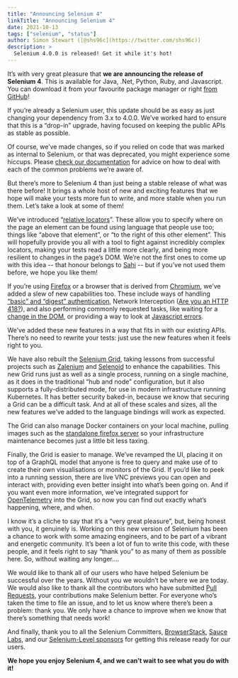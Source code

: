 ```yaml
---
title: "Announcing Selenium 4"
linkTitle: "Announcing Selenium 4"
date: 2021-10-13
tags: ["selenium", "status"]
author: Simon Stewart ([@shs96c](https://twitter.com/shs96c))
description: >
  Selenium 4.0.0 is released! Get it while it's hot!
---
```


It’s with very great pleasure that **we are announcing the release of
Selenium 4**. This is available for Java, .Net, Python, Ruby, and
Javascript. You can download it from your favourite package manager or
right [from GitHub][github]!

If you’re already a Selenium user, this update should be as easy as
just changing your dependency from 3.x to 4.0.0. We’ve worked hard to
ensure that this is a “drop-in” upgrade, having focused on keeping the
public APIs as stable as possible.

Of course, we’ve made changes, so if you relied on code that was
marked as internal to Selenium, or that was deprecated, you might
experience some hiccups. Please [check our documentation][docs] for
advice on how to deal with each of the common problems we’re aware of.

But there’s more to Selenium 4 than just being a stable release of
what was there before! It brings a whole host of new and exciting
features that we hope will make your tests more fun to write, and more
stable when you run them. Let’s take a look at some of them!

We’ve introduced “[relative locators][relative locators]”. These allow you to specify
where on the page an element can be found using language that people
use too; things like “above that element”, or “to the right of this
other element”. This will hopefully provide you all with a tool to
fight against incredibly complex locators, making your tests read a
little more clearly, and being more resilient to changes in the page’s
DOM. We’re not the first ones to come up with this idea -- that honour
belongs to [Sahi][sahi] -- but if you’ve not used them before, we hope
you like them!

If you’re using [Firefox][firefox] or a browser that is derived from
[Chromium][chromium], we’ve added a slew of new capabilities
too. These include ways of handling [“basic” and “digest”
authentication][auth], Network Interception ([Are you an HTTP
418?][teapot]), and also performing commonly requested tasks, like
waiting for a [change in the DOM][mutation], or providing a way to
look at [Javascript errors][js errors].

We’ve added these new features in a way that fits in with our existing
APIs. There’s no need to rewrite your tests: just use the new features
when it feels right to you.

We have also rebuilt the [Selenium Grid][grid], taking lessons from
successful projects such as [Zalenium][zalenium] and
[Selenoid][selenoid] to enhance the capabilities. This new Grid runs
just as well as a single process, running on a single machine, as it
does in the traditional “hub and node” configuration, but it also
supports a fully-distributed mode, for use in modern infrastructure
running Kubernetes. It has better security baked-in, because we know
that securing a Grid can be a difficult task. And at all of these
scales and sizes, all the new features we’ve added to the language
bindings will work as expected.

The Grid can also manage Docker containers on your local machine,
pulling images such as the [standalone firefox server][docker] so your
infrastructure maintenance becomes just a little bit less taxing.

Finally, the Grid is easier to manage. We’ve revamped the UI, placing
it on top of a GraphQL model that anyone is free to query and make use
of to create their own visualisations or monitors of the Grid. If
you’d like to peek into a running session, there are live VNC previews
you can open and interact with, providing even better insight into
what’s been going on. And if you want even more information, we’ve
integrated support for [OpenTelemetry][otel] into the Grid, so now you
can find out exactly what’s happening, where, and when.

I know it’s a cliche to say that it’s a “very great pleasure”, but,
being honest with you, it genuinely is. Working on this new version of
Selenium has been a chance to work with some amazing engineers, and to
be part of a vibrant and energetic community. It’s been a lot of fun
to write this code, with these people, and it feels right to say
“thank you” to as many of them as possible here. So, without waiting
any longer....

We would like to thank all of our users who have helped Selenium be
successful over the years. Without you we wouldn’t be where we are
today. We would also like to thank all the contributors who have
submitted [Pull Requests][pr], your contributions make Selenium better. For
everyone who’s taken the time to file an issue, and to let us know
where there’s been a problem: thank you. We only have a chance to
improve when we know that there’s something that needs work!

And finally, thank you to all the Selenium Committers,
[BrowserStack][browserstack], [Sauce Labs][saucelabs], and our
[Selenium-Level sponsors][sponsors] for getting this release ready for
our users.

**We hope you enjoy Selenium 4, and we can’t wait to see what you do
with it!**

[auth]: /documentation/webdriver/bidi_apis/#register-basic-auth
[browserstack]: https://www.browserstack.com/
[chromium]: https://www.chromium.org/Home
[docker]: https://hub.docker.com/u/selenium
[docs]: /documentation/getting_started/how_to_upgrade_to_selenium_4/
[firefox]: https://www.mozilla.org/en-GB/firefox/new/
[github]: https://github.com/SeleniumHQ/selenium/releases/tag/selenium-4.0.0
[grid]: /documentation/grid/
[js errors]: /documentation/webdriver/bidi_apis/#listen-to-js-exceptions
[mutation]: /documentation/webdriver/bidi_apis/#mutation-observation
[otel]: https://opentelemetry.io
[pr]: https://github.com/SeleniumHQ/selenium/pulls
[relative locators]: /documentation/webdriver/locating_elements/#relative-locators
[sahi]: https://www.sahipro.com
[saucelabs]: https://saucelabs.com
[selenoid]: https://aerokube.com/selenoid/latest/
[sponsors]: https://www.selenium.dev/sponsors/
[teapot]: https://developer.mozilla.org/en-US/docs/Web/HTTP/Status/418
[zalenium]: https://opensource.zalando.com/zalenium/
